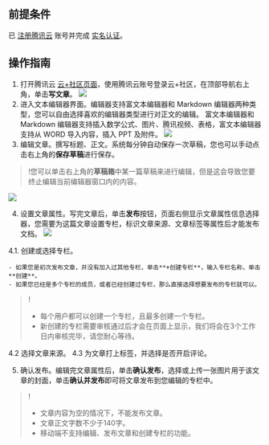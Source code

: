 ## 前提条件

已 [注册腾讯云](https://cloud.tencent.com/document/product/378/17985) 账号并完成 [实名认证](https://cloud.tencent.com/document/product/378/3629)。

## 操作指南

1. 打开腾讯云 [云+社区页面](https://cloud.tencent.com/developer)，使用腾讯云账号登录云+社区，在顶部导航右上角，单击**写文章**。
   ![](https://main.qcloudimg.com/raw/d10d0e32d47109f053933f04b264490e.png)
2. 进入文本编辑器界面。编辑器支持富文本编辑器和 Markdown 编辑器两种类型，您可以自由选择喜欢的编辑器类型进行对正文的编辑。
   富文本编辑器和 Markdown 编辑器支持插入数学公式、图片、腾讯视频、表格，富文本编辑器支持从 WORD 导入内容，插入 PPT 及附件。
   ![](https://main.qcloudimg.com/raw/f0f931666c272dffc3130c1b89c6eb18.png)
3. 编辑文章。撰写标题、正文。系统每分钟自动保存一次草稿，您也可以手动点击右上角的**保存草稿**进行保存。
> !您可以单击右上角的**草稿箱**中某一篇草稿来进行编辑，但是这会导致您要终止编辑当前编辑器窗口内的内容。

 ![](https://main.qcloudimg.com/raw/89d3a8880b6e76f1a5463e6d1a9df1cc.png)

4. 设置文章属性。写完文章后，单击**发布**按钮，页面右侧显示文章属性信息选择器，您需要为这篇文章设置专栏，标识文章来源、文章标签等属性后才能发布文档。
   ![](https://main.qcloudimg.com/raw/f1a8b78860d17e82e4c8cc3c46b57781.png)

 4.1. 创建或选择专栏。

	- 如果您是初次发布文章，并没有加入过其他专栏，单击**+创建专栏**，输入专栏名称，单击**创建**。
	- 如果您已经是多个专栏的成员，或者已经创建过专栏，那么直接选择想要发布的专栏就可以。
>!
>- 每个用户都可以创建一个专栏，且最多创建一个专栏。
>- 新创建的专栏需要审核通过后才会在页面上显示，我们将会在3个工作日内审核完毕，请您耐心等待。

 4.2 选择文章来源。
 4.3 为文章打上标签，并选择是否开启评论。

5. 确认发布。编辑完文章属性后，单击**确认发布**，选择或上传一张图片用于该文章的封面，单击**确认并发布**即可将文章发布到您编辑的专栏中。

>!
>- 文章内容为空的情况下，不能发布文章。
>- 文章正文字数不少于140字。
>- 移动端不支持编辑、发布文章和创建专栏的功能。
